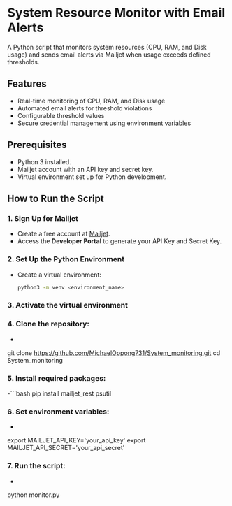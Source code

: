 # System Resource Monitor with Email Alerts

A Python script that monitors system resources (CPU, RAM, and Disk usage) and sends email alerts via Mailjet when usage exceeds defined thresholds.

## Features
- Real-time monitoring of CPU, RAM, and Disk usage
- Automated email alerts for threshold violations
- Configurable threshold values
- Secure credential management using environment variables

## Prerequisites
- Python 3 installed.
- Mailjet account with an API key and secret key.
- Virtual environment set up for Python development.

## How to Run the Script
### 1. Sign Up for Mailjet
- Create a free account at [Mailjet](https://www.mailjet.com/).
- Access the **Developer Portal** to generate your API Key and Secret Key.

### 2. Set Up the Python Environment
- Create a virtual environment:
  ```bash
  python3 -m venv <environment_name>

### 3. Activate the virtual environment

### 4. Clone the repository:
- ```bash
git clone https://github.com/MichaelOppong731/System_monitoring.git
cd System_monitoring

### 5. Install required packages:
-```bash
pip install mailjet_rest psutil

### 6. Set environment variables:
- ```bash
export MAILJET_API_KEY='your_api_key'
export MAILJET_API_SECRET='your_api_secret'

### 7. Run the script:
- ```bash
python monitor.py
